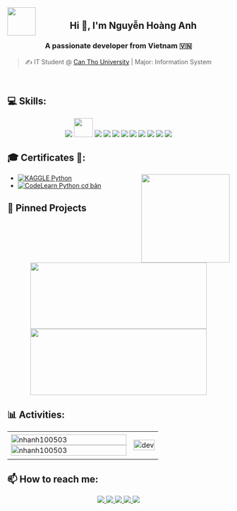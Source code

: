 <img align="left" width="64" src="https://github.com/nhanh100503.png" />

<h2 align="center">Hi 👋, I'm Nguyễn Hoàng Anh</h2>
<p align="center">
  <h3 align="center">A passionate developer from Vietnam 🇻🇳 </h3>
</p>

> ✍ IT Student @ [Can Tho University](https://ctu.edu.vn) | Major: Information System<br> 

<br />


## 💻 Skills:
<p align="center">
  <img src="https://img.icons8.com/?id=13441&format=png&color=000000">
  <img src="https://cdn.jsdelivr.net/gh/devicons/devicon/icons/fastapi/fastapi-original.svg" height="43"/>
  <img src="https://img.icons8.com/?&id=13679&format=png&color=000000">
  <img src="https://img.icons8.com/?size=45&id=90519&format=png&color=000000">
  <img src="https://img.icons8.com/?size=45&id=asWSSTBrDlTW&format=png&color=000000">
  <img src="https://img.icons8.com/?size=45&id=JRnxU7ZWP4mi&format=png&color=000000">
  <img src="https://img.icons8.com/color/48/000000/mysql-logo.png"/>
  <img src="https://img.icons8.com/color/48/000000/mongodb.png"/>
  <img src="https://img.icons8.com/color/48/000000/git.png"/>
  <img src="https://img.icons8.com/color/48/000000/visual-studio-code-2019.png"/>
  <img src="https://img.icons8.com/?size=45&id=EPbEfEa7o8CB&format=png&color=000000">
</p>

## 🎓 Certificates 📜:

<img align="right" width="200" src="https://github.githubassets.com/images/modules/profile/profile-joined-github.svg">

- [![KAGGLE](https://img.shields.io/badge/-KAGGLE-blue) Python](https://www.kaggle.com/learn/certification/nhanh100503/python)
- [![CodeLearn](https://img.shields.io/badge/CodeLearn.io-blue) Python cơ bản](https://codelearn.io/share/d6d3cae1-f316-429d-9894-ed27d016e6b4)

## 🔖 Pinned Projects

<p align="center">
  <a href="https://github.com/nhanh100503/NghienCuuKhoaHoc">
    <img src="https://github-readme-stats.vercel.app/api/pin/?username=nhanh100503&repo=NghienCuuKhoaHoc&theme=default" width="400" height="150" />
  </a>
  <a href="https://github.com/nhanh100503/todoapp-fastapi">
    <img src="https://github-readme-stats.vercel.app/api/pin/?username=nhanh100503&repo=todoapp-fastapi&theme=default" width="400" height="150" />
  </a>
</p>



## 📊 Activities:

<table style="width:100%;">
  <tr>
    <td>
      <img src="https://github-readme-stats.vercel.app/api/top-langs/?username=nhanh100503&bg_color=FFFFFF00&text_color=179fa3&layout=compact&hide=CSS&langs_count=10&custom_title=Top%20ngôn%20ngữ%20được%20dùng" alt="nhanh100503" width="100%"/>
      <img src="https://github-readme-stats.vercel.app/api?username=nhanh100503&bg_color=FFFFFF00&text_color=179fa3&show_icons=true&count_private=true&include_all_commits=true&custom_title=Hoạt%20động%20trên%20Github" alt="nhanh100503" width="100%"/>
    </td>
    <td>
      <p align="center"> 
        <img src="https://cdn.dribbble.com/users/1059583/screenshots/4171367/coding-freak.gif" alt="dev" width="100%"/>
      </p>
    </td>
  </tr>
</table>

## 📫 How to reach me:

<p align="center">
  <a href="https://www.linkedin.com/in/nhanh100503/" target="_blank">
    <img src="https://img.icons8.com/fluent/48/000000/linkedin.png"/>
  </a>
  <a href="https://www.facebook.com/arlo1005" alt="Facebook">
    <img src="https://img.icons8.com/fluent/48/000000/facebook-new.png" target="_blank" />
  </a> 
  <a href="https://github.com/nhanh100503" alt="Github">
    <img src="https://img.icons8.com/fluent/48/000000/github.png"/>
  </a> 
<!--   <a href="https://www.youtube.com/channel/UCaRr1SjyHm61RrLY-DIBm1g" alt="Youtube channel" target="_blank" >
    <img src="https://img.icons8.com/fluent/48/000000/youtube-play.png"/>
  </a> -->
  <a href="https://www.kaggle.com/hoanganhnguyen1005" alt="Kaggle" target="_blank" >
    <img src="https://img.icons8.com/windows/48/000000/kaggle.png"/>
  </a>
  <a href="mailto:nhanh100503@gmail.com" alt="Email">
    <img src="https://img.icons8.com/fluent/48/000000/mailing.png"/>
  </a>
</p>

